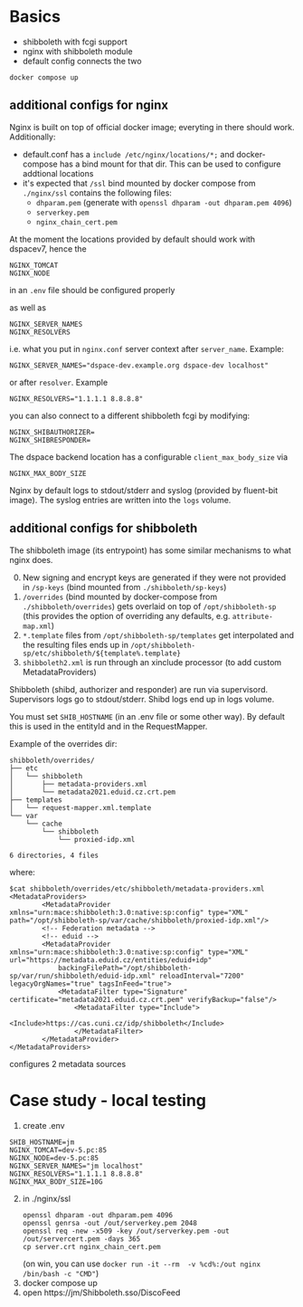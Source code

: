 # Basics

- shibboleth with fcgi support
- nginx with shibboleth module
- default config connects the two

```
docker compose up
```

## additional configs for nginx
Nginx is built on top of official docker image; everyting in there should work. Additionally:
 
- default.conf has a `include /etc/nginx/locations/*;` and docker-compose has a bind mount for that dir. This can be used to configure addtional locations
- it's expected that `/ssl` bind mounted by docker compose from `./nginx/ssl` contains the following files:
  - `dhparam.pem` (generate with `openssl dhparam -out dhparam.pem 4096`)
  - `serverkey.pem`
  - `nginx_chain_cert.pem`

At the moment the locations provided by default should work with dspacev7, hence the
```
NGINX_TOMCAT
NGINX_NODE
```
in an `.env` file should be configured properly

as well as 
```
NGINX_SERVER_NAMES
NGINX_RESOLVERS
```
i.e. what you put in `nginx.conf` server context after `server_name`. Example:
```
NGINX_SERVER_NAMES="dspace-dev.example.org dspace-dev localhost"
```
or after `resolver`. Example

```
NGINX_RESOLVERS="1.1.1.1 8.8.8.8"
```

you can also connect to a different shibboleth fcgi by modifying:

```
NGINX_SHIBAUTHORIZER=
NGINX_SHIBRESPONDER=
```

The dspace backend location has a configurable `client_max_body_size` via
```
NGINX_MAX_BODY_SIZE
```

Nginx by default logs to stdout/stderr and syslog (provided by fluent-bit image). The syslog entries are written into the `logs` volume.

## additional configs for shibboleth

The shibboleth image (its entrypoint) has some similar mechanisms to what nginx does.

0. New signing and encrypt keys are generated if they were not provided in `/sp-keys` (bind mounted from `./shibboleth/sp-keys`)
1. `/overrides` (bind mounted by docker-compose from `./shibboleth/overrides`) gets overlaid on top of `/opt/shibboleth-sp` (this provides the option of overriding any defaults, e.g. `attribute-map.xml`)
2. `*.template` files from `/opt/shibboleth-sp/templates` get interpolated and the resulting files ends up in `/opt/shibboleth-sp/etc/shibboleth/${template%.template}`
3. `shibboleth2.xml` is run through an xinclude processor (to add custom MetadataProviders)

Shibboleth (shibd, authorizer and responder) are run via supervisord. Supervisors logs go to stdout/stderr. Shibd logs end up in logs volume.

You must set `SHIB_HOSTNAME` (in an .env file or some other way). By default this is used in the entityId and in the RequestMapper.

Example of the overrides dir:
```
shibboleth/overrides/
├── etc
│   └── shibboleth
│       ├── metadata-providers.xml
│       └── metadata2021.eduid.cz.crt.pem
├── templates
│   └── request-mapper.xml.template
└── var
    └── cache
        └── shibboleth
            └── proxied-idp.xml

6 directories, 4 files
```

where:
```
$cat shibboleth/overrides/etc/shibboleth/metadata-providers.xml
<MetadataProviders>
        <MetadataProvider xmlns="urn:mace:shibboleth:3.0:native:sp:config" type="XML" path="/opt/shibboleth-sp/var/cache/shibboleth/proxied-idp.xml"/>
        <!-- Federation metadata -->
        <!-- eduid -->
        <MetadataProvider xmlns="urn:mace:shibboleth:3.0:native:sp:config" type="XML" url="https://metadata.eduid.cz/entities/eduid+idp"
            backingFilePath="/opt/shibboleth-sp/var/run/shibboleth/eduid-idp.xml" reloadInterval="7200" legacyOrgNames="true" tagsInFeed="true">
            <MetadataFilter type="Signature" certificate="metadata2021.eduid.cz.crt.pem" verifyBackup="false"/>
                <MetadataFilter type="Include">
                    <Include>https://cas.cuni.cz/idp/shibboleth</Include>
                </MetadataFilter>
        </MetadataProvider>
</MetadataProviders>
```
configures 2 metadata sources

# Case study - local testing

1. create .env
```
SHIB_HOSTNAME=jm
NGINX_TOMCAT=dev-5.pc:85
NGINX_NODE=dev-5.pc:85
NGINX_SERVER_NAMES="jm localhost"
NGINX_RESOLVERS="1.1.1.1 8.8.8.8"
NGINX_MAX_BODY_SIZE=10G
```
2. in ./nginx/ssl
   ```
   openssl dhparam -out dhparam.pem 4096
   openssl genrsa -out /out/serverkey.pem 2048
   openssl req -new -x509 -key /out/serverkey.pem -out /out/servercert.pem -days 365
   cp server.crt nginx_chain_cert.pem
   ```
   (on win, you can use `docker run -it --rm  -v %cd%:/out nginx /bin/bash -c "CMD"`)
3. docker compose up
4. open https://jm/Shibboleth.sso/DiscoFeed

